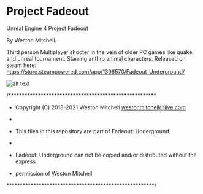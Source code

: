 # Project Fadeout
Unreal Engine 4 Project Fadeout

By Weston Mitchell.

Third person Multiplayer shooter in the vein of older PC games like quake, and unreal tournament. Starring anthro animal characters.
Released on steam here:
https://store.steampowered.com/app/1306570/Fadeout_Underground/

![alt text](https://i.imgur.com/u0cb7Eo.jpg)

/*******************************************************

* Copyright (C) 2018-2021 Weston Mitchell westonmitchell@live.com

*

* This files in this repository are part of Fadeout: Underground.

*

* Fadeout: Underground can not be copied and/or distributed without the express

* permission of Weston Mitchell

*******************************************************/
